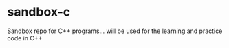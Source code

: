 # sandbox-c
Sandbox repo for C++ programs...  will be used for the learning and practice code in C++
